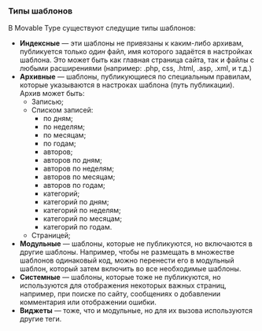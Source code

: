 ### Типы шаблонов

В Movable Type существуют следущие типы шаблонов:

* **Индексные** — эти шаблоны не привязаны к каким-либо архивам, публикуется только _один_ файл, имя которого задаётся в настройках шаблона. Это может быть как главная страница сайта, так и файлы с любыми расширениями (например: .php, css, .html, .asp, .xml, и т.д.)
* **Архивные** — шаблоны, публикующиеся по специальным правилам, которые указываются в настроках шаблона (путь публикации). Архив может быть:
    * Записью;
    * Списком записей:
        * по дням;
        * по неделям;
        * по месяцам;
        * по годам;
        * авторов;
        * авторов по дням;
        * авторов по неделям;
        * авторов по месяцам;
        * авторов по годам;
        * категорий;
        * категорий по дням;
        * категорий по неделям;
        * категорий по месяцам;
        * категорий по годам.
    * Страницей;
* **Модульные** — шаблоны, которые не публикуются, но включаются в другие шаблоны. Например, чтобы не размещать в множестве шаблонов одинаковый код, можно перенести его в модульный шаблон, который затем включить во все необходимые шаблоны.
* **Системные** — шаблоны, которые тоже не публикуются, но используются для отображения некоторых важных страниц, например, при поиске по сайту, сообщениях о добавлении комментария или отображении ошибки.
* **Виджеты** — тоже, что и модульные, но для их вызова используются другие теги.
